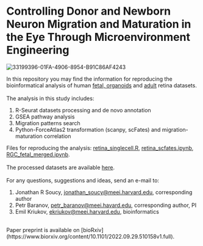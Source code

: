 # Controlling Donor and Newborn Neuron Migration and Maturation in the Eye Through Microenvironment Engineering
![33199396-01FA-4906-8954-B91C86AF4243](https://user-images.githubusercontent.com/77118598/219454047-a3c78a84-184c-41a4-b15b-fa471c6824c3.PNG)

In this repository you may find the information for reproducing the bioinformatical analysis of human [fetal, organoids](https://www.ncbi.nlm.nih.gov/geo/query/acc.cgi?acc=GSE142526) and [adult](https://www.ncbi.nlm.nih.gov/geo/query/acc.cgi?acc=GSE196235) retina datasets. <br />
<br />
The analysis in this study includes:
1. R-Seurat datasets processing and de novo annotation 
2. GSEA pathway analysis
3. Migration patterns search
4. Python-ForceAtlas2 transformation (scanpy, scFates) and migration-maturation correlation

Files for reproducing the analysis: [retina_singlecell.R](https://github.com/mcrewcow/BaranovLab/blob/main/retina_singlecell.R), [retina_scfates.ipynb](https://github.com/mcrewcow/BaranovLab/blob/main/retina_scfates_LRpairs%20(1).ipynb), [RGC_fetal_merged.ipynb](https://github.com/mcrewcow/BaranovLab/blob/main/RGC_fetal_merged.ipynb). <br />
<br />
The processed datasets are available [here](https://www.dropbox.com/sh/vf83rjvcf12y8l9/AAD6iuWH6RuscZgzpLb4ai7ya?dl=0). <br />
<br />
For any questions, suggestions and ideas, send an e-mail to:
1. Jonathan R Soucy, jonathan_soucy@meei.harvard.edu, corresponding author
2. Petr Baranov, petr_baranov@meei.havard.edu, corresponding author, PI
3. Emil Kriukov, ekriukov@meei.harvard.edu, bioinformatics
<br />
Paper preprint is available on [bioRxiv](https://www.biorxiv.org/content/10.1101/2022.09.29.510158v1.full).
